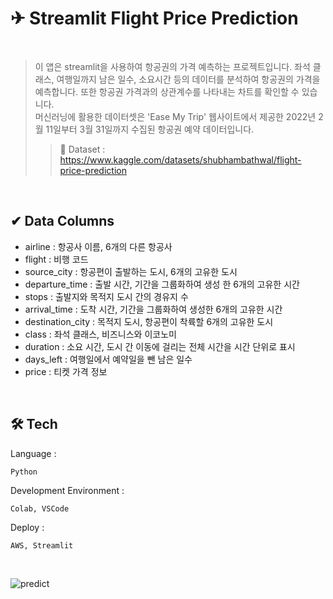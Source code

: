 ✈ Streamlit Flight Price Prediction 
========
<br>

> 이 앱은 streamlit을 사용하여 항공권의 가격 예측하는 프로젝트입니다. 좌석 클래스, 여행일까지 남은 일수, 소요시간 등의 데이터를 분석하여 항공권의 가격을 예측합니다. 또한 항공권 가격과의 상관계수를 나타내는 차트를 확인할 수 있습니다.   
> 머신러닝에 활용한 데이터셋은 'Ease My Trip' 웹사이트에서 제공한 2022년 2월 11일부터 3월 31일까지 수집된 항공권 예약 데이터입니다. 
>   > 📃 Dataset : https://www.kaggle.com/datasets/shubhambathwal/flight-price-prediction       


<br>
  
✔ Data Columns
-----
- airline : 항공사 이름, 6개의 다른 항공사
- flight : 비행 코드
- source_city : 항공편이 출발하는 도시, 6개의 고유한 도시
- departure_time : 출발 시간, 기간을 그룹화하여 생성 한 6개의 고유한 시간
- stops : 출발지와 목적지 도시 간의 경유지 수
- arrival_time : 도착 시간, 기간을 그룹화하여 생성한 6개의 고유한 시간
- destination_city : 목적지 도시, 항공편이 착륙할 6개의 고유한 도시
- class : 좌석 클래스, 비즈니스와 이코노미
- duration : 소요 시간, 도시 간 이동에 걸리는 전체 시간을 시간 단위로 표시  
- days_left : 여행일에서 예약일을 뺀 남은 일수
- price : 티켓 가격 정보



<!--
<br>
데이터 전처리
---------
### 예측할 때 사용한 컬럼
- 항공사 : One-Hot Encoding을 사용하여 문자열 값들을 숫자형으로 인코딩
- 경유지 수 
  * zero : 0
  * one : 1
  * two_or_more : 2
- 좌석 클래스 
  * Business : 1
  * Economy : 0
- 남은 일수 : 여행 날짜 - 오늘 날짜
- 소요시간 : 도착시간 - 출발시간
  * 출발 시간 : 사용자가 선택
  * 도착 시간 : 데이터셋에서 출발도시와 도착도시의 소요시간의 평균 구한 후, 출발 시간에서 더하여 자동으로 설정된다.


 
Transform후 ColumnTransformer에서 적용한 변수 순서를 맞춰준다.
-- >

<!--

✔ 항공권 예측
----
* 사용자가 이용할 항공권을 선택
* 출발지와 목적지 간의 경유지 수를 입력
* 좌석 클래스 (Economy, Business)를 선택
* 여행일을 선택하여 예약일로부터 남은 일수 구하기
* 출발 도시와 도착 도시를 선택
* 출발 시간을 선택하면 도착 시간은 자동으로 설정
* 예측 시작하기 버튼을 눌러 항공권 예측 시작
* 
### 예측할 때 활용하는 데이터
### 1. 출발지와 목적지 간의 경유지  수
### 2. 좌석 클래스 (Economy, Business)
### 3. 예약일로부터 여행일까지 남은 일수
### 4. 소요 시간
-->
  
    
<br>    

🛠 Tech
----
Language : 
```
Python
```
Development Environment : 
```
Colab, VSCode
```
Deploy : 
```
AWS, Streamlit
```

<br>


![predict](https://user-images.githubusercontent.com/70615959/172402805-42e89c90-d5a3-4e3e-8ced-d42e77b8b0c5.gif)
